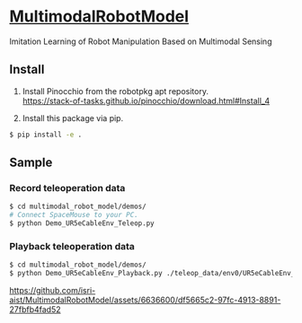 # [MultimodalRobotModel](https://github.com/isri-aist/MultimodalRobotModel)
Imitation Learning of Robot Manipulation Based on Multimodal Sensing

## Install
1. Install Pinocchio from the robotpkg apt repository.  
https://stack-of-tasks.github.io/pinocchio/download.html#Install_4

2. Install this package via pip.
```bash
$ pip install -e .
```

## Sample
### Record teleoperation data
```bash
$ cd multimodal_robot_model/demos/
# Connect SpaceMouse to your PC.
$ python Demo_UR5eCableEnv_Teleop.py
```

### Playback teleoperation data
```bash
$ cd multimodal_robot_model/demos/
$ python Demo_UR5eCableEnv_Playback.py ./teleop_data/env0/UR5eCableEnv_env0_000.npz
```

https://github.com/isri-aist/MultimodalRobotModel/assets/6636600/df5665c2-97fc-4913-8891-27fbfb4fad52
